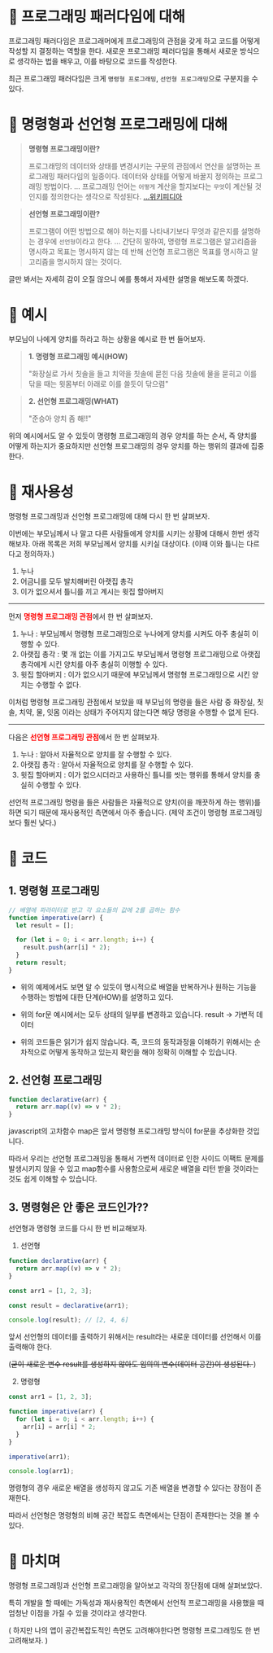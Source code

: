 # 📌 프로그래밍 패러다임에 대해

프로그래밍 패러다임은 프로그래머에게 프로그래밍의 관점을 갖게 하고 코드를 어떻게 작성할 지 결정하는 역할을 한다. 새로운 프로그래밍 패러다임을 통해서 새로운 방식으로 생각하는 법을 배우고, 이를 바탕으로 코드를 작성한다.

최근 프로그래밍 패러다임은 크게 `명령형 프로그래밍`, `선언형 프로그래밍`으로 구분지을 수 있다.

# 📌 명령형과 선언형 프로그래밍에 대해

> **명령형 프로그래밍이란?**
>
> 프로그래밍의 데이터와 상태를 변경시키는 구문의 관점에서 연산을 설명하는 프로그래밍 패러다임의 일종이다. 데이터와 상태를 어떻게 바꿀지 정의하는 프로그래밍 방법이다.
> ...
> 프로그래밍 언어는 `어떻게` 계산을 할지보다는 `무엇`이 계산될 것인지를 정의한다는 생각으로 작성된다. [...위키피디아](https://ko.wikipedia.org/wiki/%EB%AA%85%EB%A0%B9%ED%98%95_%ED%94%84%EB%A1%9C%EA%B7%B8%EB%9E%98%EB%B0%8D)

> **선언형 프로그래밍이란?**
>
> 프로그램이 어떤 방법으로 해야 하는지를 나타내기보다 무엇과 같은지를 설명하는 경우에 `선언형`이라고 한다.
> ...
> 간단히 말하여, 명령형 프로그램은 알고리즘을 명시하고 목표는 명시하지 않는 데 반해 선언형 프로그램은 목표를 명시하고 알고리즘을 명시하지 않는 것이다.

글만 봐서는 자세히 감이 오질 않으니 예를 통해서 자세한 설명을 해보도록 하겠다.

# 📌 예시

부모님이 나에게 양치를 하라고 하는 상황을 예시로 한 번 들어보자.

> **1. 명령형 프로그래밍 예시(HOW)**
>
> "화장실로 가서 칫솔을 들고 치약을 칫솔에 묻힌 다음 칫솔에 물을 묻히고 이를 닦을 때는 윗몸부터 아래로 이를 쓸듯이 닦으렴"

> **2. 선언형 프로그래밍(WHAT)**
>
> "준승아 양치 좀 해!!"

위의 예시에서도 알 수 있듯이 명령형 프로그래밍의 경우 양치를 하는 순서, 즉 양치를 어떻게 하는지가 중요하지만 선언형 프로그래밍의 경우 양치를 하는 행위의 결과에 집중한다.

# 📌 재사용성

명령형 프로그래밍과 선언형 프로그래밍에 대해 다시 한 번 살펴보자.

이번에는 부모님께서 나 말고 다른 사람들에게 양치를 시키는 상황에 대해서 한번 생각해보자. 아래 목록은 저희 부모님께서 양치를 시키실 대상이다. (이때 이와 틀니는 다르다고 정의하자.)

1. 누나
2. 어금니를 모두 발치해버린 아랫집 총각
3. 이가 없으셔서 틀니를 끼고 계시는 윗집 할아버지

---

먼저 <strong><span style="color: red">명령형 프로그래밍 관점</span></strong>에서 한 번 살펴보자.

1.  누나 : 부모님께서 명령형 프로그래밍으로 누나에게 양치를 시켜도 아주 충실히 이행할 수 있다.
2.  아랫집 총각 : 몇 개 없는 이를 가지고도 부모님께서 명령형 프로그래밍으로 아랫집 총각에게 시킨 양치를 아주 충실히 이행할 수 있다.
3.  윗집 할아버지 : 이가 없으시기 때문에 부모님께서 명령형 프로그래밍으로 시킨 양치는 수행할 수 없다.

이처럼 명령형 프로그래밍 관점에서 보았을 때
부모님의 명령을 들은 사람 중 화장실, 칫솔, 치약, 물, 잇몸 이라는 상태가 주어지지 않는다면 해당 명령을 수행할 수 없게 된다.

---

다음은 <strong><span style="color: red">선언형 프로그래밍 관점</span></strong>에서 한 번 살펴보자.

1.  누나 : 알아서 자율적으로 양치를 잘 수행할 수 있다.
2.  아랫집 총각 : 알아서 자율적으로 양치를 잘 수행할 수 있다.
3.  윗집 할아버지 : 이가 없으시더라고 사용하신 틀니를 씻는 행위를 통해서 양치를 충실히 수행할 수 있다.

선언적 프로그래밍 명령을 들은 사람들은 자율적으로 양치(이을 깨끗하게 하는 행위)를 하면 되기 때문에 재사용적인 측면에서 아주 좋습니다. (제약 조건이 명령형 프로그래밍 보다 훨씬 낮다.)

# 📌 코드

## 1. 명령형 프로그래밍

```javascript
// 배열에 파라미터로 받고 각 요소들의 값에 2를 곱하는 함수
function imperative(arr) {
  let result = [];

  for (let i = 0; i < arr.length; i++) {
    result.push(arr[i] * 2);
  }
  return result;
}
```

- 위의 예제에서도 보면 알 수 있듯이 명시적으로 배열을 반복하거나 원하는 기능을 수행하는 방법에 대한 단계(HOW)를 설명하고 있다.

- 위의 for문 예시에서는 모두 상태의 일부를 변경하고 있습니다. result -> 가변적 데이터

- 위의 코드들은 읽기가 쉽지 않습니다. 즉, 코드의 동작과정을 이해하기 위해서는 순차적으로 어떻게 동작하고 있는지 확인을 해야 정확히 이해할 수 있습니다.

## 2. 선언형 프로그래밍

```javascript
function declarative(arr) {
  return arr.map((v) => v * 2);
}
```

javascript의 고차함수 map은 앞서 명령형 프로그래밍 방식이 for문을 추상화한 것입니다.

따라서 우리는 선언형 프로그래밍을 통해서 가변적 데이터로 인한 사이드 이팩트 문제를 발생시키지 않을 수 있고 map함수를 사용함으로써 새로운 배열을 리턴 받을 것이라는 것도 쉽게 이해할 수 있습니다.

## 3. 명령형은 안 좋은 코드인가??

선언형과 명령형 코드를 다시 한 번 비교해보자.

1. 선언형

```javascript
function declarative(arr) {
  return arr.map((v) => v * 2);
}

const arr1 = [1, 2, 3];

const result = declarative(arr1);

console.log(result); // [2, 4, 6]
```

앞서 선언형의 데이터를 출력하기 위해서는 result라는 새로운 데이터를 선언해서 이를 출력해야 한다.

(<s>굳이 새로운 변수 result를 생성하지 않아도 임의의 변수(데이터 공간)이 생성된다. </s>)

2. 명령형

```javascript
const arr1 = [1, 2, 3];

function imperative(arr) {
  for (let i = 0; i < arr.length; i++) {
    arr[i] = arr[i] * 2;
  }
}

imperative(arr1);

console.log(arr1);
```

명령형의 경우 새로운 배열을 생성하지 않고도 기존 배열을 변경할 수 있다는 장점이 존재한다.

따라서 선언형은 명령형의 비해 공간 복잡도 측면에서는 단점이 존재한다는 것을 볼 수 있다.

# 📌 마치며

명령형 프로그래밍과 선언형 프로그래밍을 알아보고 각각의 장단점에 대해 살펴보았다.

특히 개발을 할 때에는 가독성과 재사용적인 측면에서 선언적 프로그래밍을 사용했을 때 엄청난 이점을 가질 수 있을 것이라고 생각한다.

( 하지만 나의 앱이 공간복잡도적인 측면도 고려해야한다면 명령형 프로그래밍도 한 번 고려해보자. )
